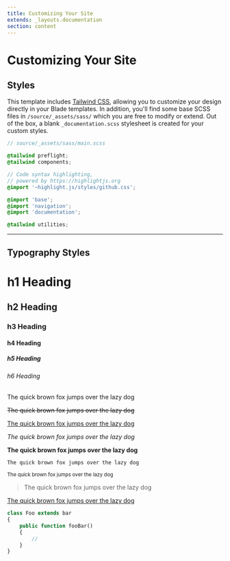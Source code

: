 ```yaml
---
title: Customizing Your Site
extends: _layouts.documentation
section: content
---
```

# Customizing Your Site

## Styles

This template includes [Tailwind CSS](https://tailwindcss.com), allowing you to customize your design directly in your Blade templates. In addition, you'll find some base SCSS files in `/source/_assets/sass/` which you are free to modify or extend. Out of the box, a blank `_documentation.scss` stylesheet is created for your custom styles.

```scss
// source/_assets/sass/main.scss

@tailwind preflight;
@tailwind components;

// Code syntax highlighting,
// powered by https://highlightjs.org
@import '~highlight.js/styles/github.css';

@import 'base';
@import 'navigation';
@import 'documentation';

@tailwind utilities;
```

---

## Typography Styles

# h1 Heading
## h2 Heading
### h3 Heading
#### h4 Heading
##### h5 Heading
###### h6 Heading

The quick brown fox jumps over the lazy dog

<s>The quick brown fox jumps over the lazy dog</s>

<u>The quick brown fox jumps over the lazy dog</u>

_The quick brown fox jumps over the lazy dog_

**The quick brown fox jumps over the lazy dog**

`The quick brown fox jumps over the lazy dog`

<small>The quick brown fox jumps over the lazy dog</small>

> The quick brown fox jumps over the lazy dog

[The quick brown fox jumps over the lazy dog](#)

```php
class Foo extends bar
{
    public function fooBar()
    {
        //
    }
}
```
